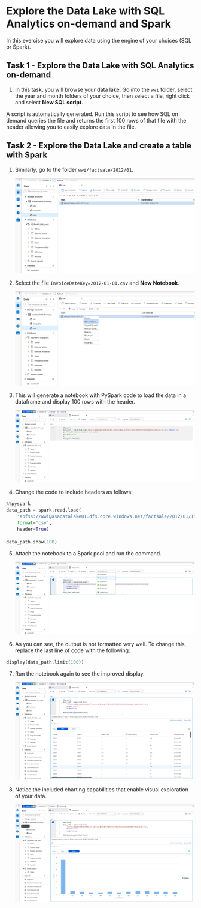 # Explore the Data Lake with SQL Analytics on-demand and Spark

In this exercise you will explore data using the engine of your choices (SQL or Spark).

## Task 1 - Explore the Data Lake with SQL Analytics on-demand

1. In this task, you will browse your data lake. Go into the ```wwi``` folder, select the year and month folders of your choice, then select a file, right click and select **New SQL script**.



A script is automatically generated. Run this script to see how SQL on demand queries the file and returns the first 100 rows of that file with the header allowing you to easily explore data in the file.

## Task 2 - Explore the Data Lake and create a table with Spark

1. Similarly, go to the folder ```wwi/factsale/2012/01```.

    ![Navigate to data lake file](./media/ex01-spark-notebook-01.png)

2. Select the file ```InvoiceDateKey=2012-01-01.csv``` and **New Notebook**.

    ![Start new Spark notebook from data lake file](./media/ex01-spark-notebook-02.png)

3. This will generate a notebook with PySpark code to load the data in a dataframe and display 100 rows with the header.

    ![New Spark notebook from data lake file](./media/ex01-spark-notebook-03.png)

4. Change the code to include headers as follows:

```python
%%pyspark
data_path = spark.read.load(
    'abfss://wwi@asadatalake01.dfs.core.windows.net/factsale/2012/01/InvoiceDateKey=2012-01-01.csv',
    format='csv',
    header=True)

data_path.show(100)
```

5. Attach the notebook to a Spark pool and run the command.

    ![Run Spark notebook on data lake file](./media/ex01-spark-notebook-04.png)

6. As you can see, the output is not formatted very well. To change this, replace the last line of code with the following:

```python
display(data_path.limit(100))
```

7. Run the notebook again to see the improved display.

    ![Improve dataset formatting in Spark notebook](./media/ex01-spark-notebook-05.png)

8. Notice the included charting capabilities that enable visual exploration of your data.

    ![View charts on data in Spark notebook](./media/ex01-spark-notebook-06.png)
